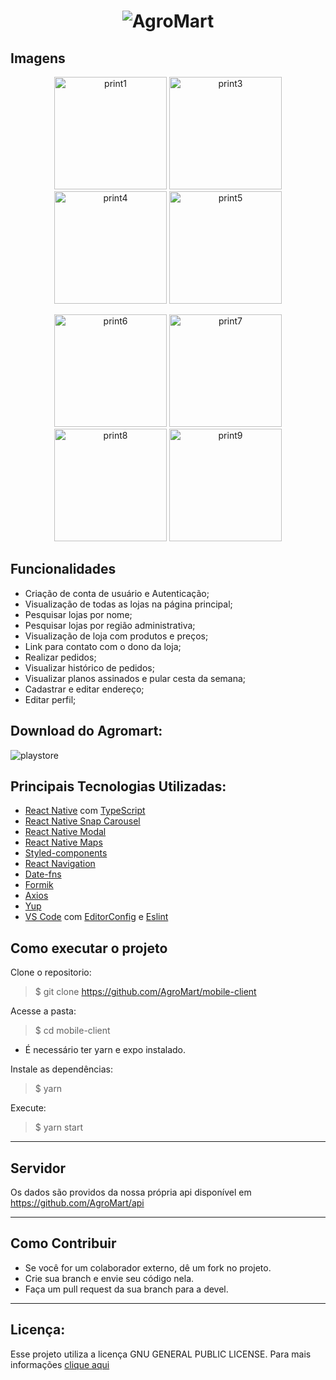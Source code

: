 <h1 align="center">
  <img alt="AgroMart" title="AgroMart" src="https://raw.githubusercontent.com/Hackathon-FGA-2020/Desafio-3-Grupo-6-mobile/master/src/assets/images/logo_0.5.png"/>
</h1>

## Imagens

<p align="center">
  <img src="https://github.com/user-attachments/assets/5bba49ff-9f85-4392-ba0b-bf4c24d04b66" alt="print1" width="180"/>
  <img src="https://github.com/user-attachments/assets/ddda62b3-1ec1-4a24-af7c-302cf9819820" alt="print3" width="180"/>
  <img src="https://github.com/user-attachments/assets/dbed868f-8265-4438-a6ed-7992fea7e80c" alt="print4" width="180"/>
  <img src="https://github.com/user-attachments/assets/ae5b1965-10c6-4af9-bc2e-64845493d630" alt="print5" width="180"/>
</p>
<p align="center">
  <img src="https://github.com/user-attachments/assets/db20af10-2934-45a2-84d4-e8cf36960aa1" alt="print6" width="180"/>
  <img src="https://github.com/user-attachments/assets/eaacd0e4-964f-4a6b-b537-8b8b8b3e14ad" alt="print7" width="180"/>
  <img src="https://github.com/user-attachments/assets/9c682736-b79c-47ae-8703-7bd4bf16a8fd" alt="print8" width="180"/>
  <img src="https://github.com/user-attachments/assets/220a78cb-a22e-466a-b300-da64028ae8ab" alt="print9" width="180"/>
</p>


## Funcionalidades

- Criação de conta de usuário e Autenticação;
- Visualização de todas as lojas na página principal;
- Pesquisar lojas por nome;
- Pesquisar lojas por região administrativa;
- Visualização de loja com produtos e preços;
- Link para contato com o dono da loja;
- Realizar pedidos;
- Visualizar histórico de pedidos;
- Visualizar planos assinados e pular cesta da semana;
- Cadastrar e editar endereço;
- Editar perfil;

## Download do Agromart:
![playstore](https://github.com/user-attachments/assets/df5925d4-2593-4728-ae54-97edd0440e35)

## Principais Tecnologias Utilizadas:

- [React Native](https://reactnative.dev/) com [TypeScript](https://www.typescriptlang.org/)
- [React Native Snap Carousel](https://github.com/archriss/react-native-snap-carousel)
- [React Native Modal](https://github.com/react-native-community/react-native-modal)
- [React Native Maps](https://github.com/react-native-community/react-native-maps)
- [Styled-components](https://styled-components.com/)
- [React Navigation](https://reactnavigation.org/)
- [Date-fns](https://date-fns.org/)
- [Formik](https://github.com/jaredpalmer/formik)
- [Axios](https://github.com/axios/axios)
- [Yup](https://www.npmjs.com/package/yup)
- [VS Code](https://code.visualstudio.com/) com [EditorConfig](https://marketplace.visualstudio.com/items?itemName=EditorConfig.EditorConfig) e [Eslint](https://marketplace.visualstudio.com/items?itemName=dbaeumer.vscode-eslint)

## Como executar o projeto

Clone o repositorio:

> \$ git clone https://github.com/AgroMart/mobile-client

Acesse a pasta:

> \$ cd mobile-client

- É necessário ter yarn e expo instalado.

Instale as dependências:

> \$ yarn

Execute:

> \$ yarn start

---

## Servidor

Os dados são providos da nossa própria api disponível em https://github.com/AgroMart/api

---

## Como Contribuir

- Se você for um colaborador externo, dê um fork no projeto.
- Crie sua branch e envie seu código nela.
- Faça um pull request da sua branch para a devel.

---

## Licença:

Esse projeto utiliza a licença GNU GENERAL PUBLIC LICENSE. Para mais informações [clique aqui](https://github.com/AgroMart/mobile-client/blob/master/LICENSE)

